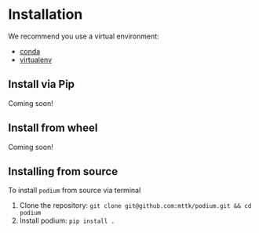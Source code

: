 # Installation

We recommend you use a virtual environment:
- [conda](https://docs.conda.io/projects/conda/en/latest/user-guide/concepts/environments.html#virtual-environments)
- [virtualenv](https://virtualenv.pypa.io/en/latest/installation/)

## Install via Pip
Coming soon!

## Install from wheel
Coming soon!

## Installing from source

To install `podium` from source via terminal
1. Clone the repository: `git clone git@github.com:mttk/podium.git && cd podium`
2. Install podium: `pip install .`
